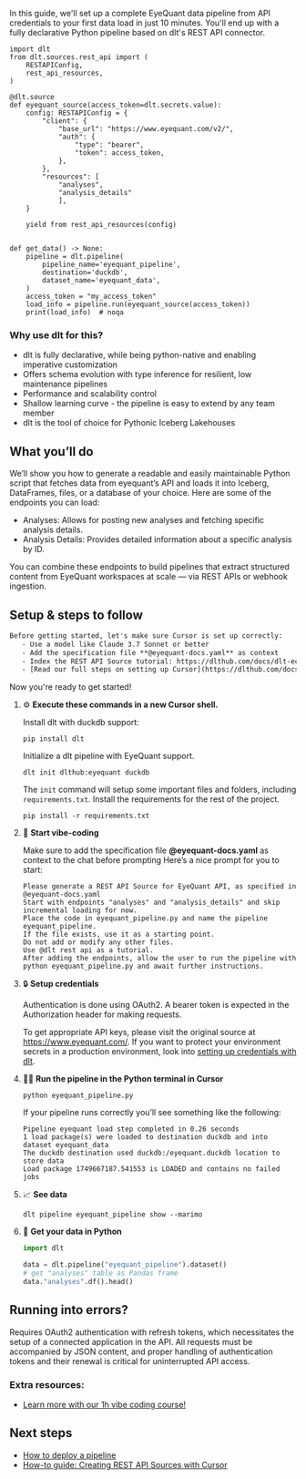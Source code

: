 In this guide, we'll set up a complete EyeQuant data pipeline from API credentials to your first data load in just 10 minutes. You'll end up with a fully declarative Python pipeline based on dlt's REST API connector.

```python-outcome
import dlt
from dlt.sources.rest_api import (
    RESTAPIConfig,
    rest_api_resources,
)

@dlt.source
def eyequant_source(access_token=dlt.secrets.value):
    config: RESTAPIConfig = {
        "client": {
            "base_url": "https://www.eyequant.com/v2/",
            "auth": {
                "type": "bearer",
                "token": access_token,
            },
        },
        "resources": [
            "analyses",
            "analysis_details"
            ],
    }

    yield from rest_api_resources(config)


def get_data() -> None:
    pipeline = dlt.pipeline(
        pipeline_name='eyequant_pipeline',
        destination='duckdb',
        dataset_name='eyequant_data', 
    )
    access_token = "my_access_token"
    load_info = pipeline.run(eyequant_source(access_token))
    print(load_info)  # noqa
```

### Why use dlt for this?

- dlt is fully declarative, while being python-native and enabling imperative customization
- Offers schema evolution with type inference for resilient, low maintenance pipelines
- Performance and scalability control
- Shallow learning curve - the pipeline is easy to extend by any team member
- dlt is the tool of choice for Pythonic Iceberg Lakehouses

## What you’ll do

We’ll show you how to generate a readable and easily maintainable Python script that fetches data from eyequant’s API and loads it into Iceberg, DataFrames, files, or a database of your choice. Here are some of the endpoints you can load:

- Analyses: Allows for posting new analyses and fetching specific analysis details.
- Analysis Details: Provides detailed information about a specific analysis by ID.

You can combine these endpoints to build pipelines that extract structured content from EyeQuant workspaces at scale — via REST APIs or webhook ingestion.

## Setup & steps to follow

```default
Before getting started, let's make sure Cursor is set up correctly:
   - Use a model like Claude 3.7 Sonnet or better
   - Add the specification file **@eyequant-docs.yaml** as context
   - Index the REST API Source tutorial: https://dlthub.com/docs/dlt-ecosystem/verified-sources/rest_api/ and add it to context as **@dlt rest api**
   - [Read our full steps on setting up Cursor](https://dlthub.com/docs/dlt-ecosystem/llm-tooling/cursor-restapi#23-configuring-cursor-with-documentation)
```

Now you're ready to get started! 

1. ⚙️ **Execute these commands in a new Cursor shell.**
    
    Install dlt with duckdb support:
    ```shell
    pip install dlt
    ```

    Initialize a dlt pipeline with EyeQuant support.
    ```shell
    dlt init dlthub:eyequant duckdb
    ```

    The `init` command will setup some important files and folders, including `requirements.txt`. Install the requirements for the rest of the project.
    ```shell
    pip install -r requirements.txt
    ```
    
2. 🤠 **Start vibe-coding**
    
    Make sure to add the specification file **@eyequant-docs.yaml** as context to the chat before prompting
    Here’s a nice prompt for you to start: 
    
    ```prompt
    Please generate a REST API Source for EyeQuant API, as specified in @eyequant-docs.yaml 
    Start with endpoints "analyses" and "analysis_details" and skip incremental loading for now. 
    Place the code in eyequant_pipeline.py and name the pipeline eyequant_pipeline. 
    If the file exists, use it as a starting point. 
    Do not add or modify any other files. 
    Use @dlt rest api as a tutorial. 
    After adding the endpoints, allow the user to run the pipeline with python eyequant_pipeline.py and await further instructions.
    ```

    
3. 🔒 **Setup credentials** 
    
    Authentication is done using OAuth2. A bearer token is expected in the Authorization header for making requests.
    
    To get appropriate API keys, please visit the original source at https://www.eyequant.com/.
    If you want to protect your environment secrets in a production environment, look into [setting up credentials with dlt](https://dlthub.com/docs/walkthroughs/add_credentials).
    
4. 🏃‍♀️ **Run the pipeline in the Python terminal in Cursor**
    
    ```shell
    python eyequant_pipeline.py
    ```
    
    If your pipeline runs correctly you’ll see something like the following:
    
    ```shell
    Pipeline eyequant load step completed in 0.26 seconds
    1 load package(s) were loaded to destination duckdb and into dataset eyequant_data
    The duckdb destination used duckdb:/eyequant.duckdb location to store data
    Load package 1749667187.541553 is LOADED and contains no failed jobs
    ```
    
5. 📈 **See data**
    
    ```shell
    dlt pipeline eyequant_pipeline show --marimo
    ```
    
6. 🐍 **Get your data in Python**
    
    ```python
    import dlt

   data = dlt.pipeline("eyequant_pipeline").dataset()
   # get "analyses" table as Pandas frame
   data."analyses".df().head()
    ```

## Running into errors?

Requires OAuth2 authentication with refresh tokens, which necessitates the setup of a connected application in the API. All requests must be accompanied by JSON content, and proper handling of authentication tokens and their renewal is critical for uninterrupted API access.

### Extra resources:

- [Learn more with our 1h vibe coding course!](https://www.youtube.com/watch?v=GGid70rnJuM)

## Next steps

- [How to deploy a pipeline](https://dlthub.com/docs/walkthroughs/deploy-a-pipeline)
- [How-to guide: Creating REST API Sources with Cursor](https://dlthub.com/docs/dlt-ecosystem/llm-tooling/cursor-restapi)